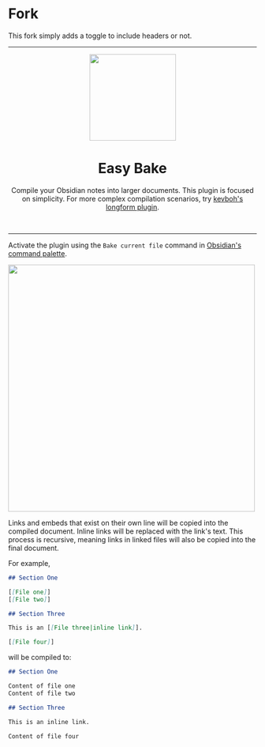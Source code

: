 # Fork
This fork simply adds a toggle to include headers or not.

---

<p align="center">
  <img align="center" width="175" src="https://github.com/mgmeyers/obsidian-easy-bake/blob/master/assets/logo.png?raw=true">
</p>

<h1 align="center">Easy Bake</h1>

<p align="center">
Compile your Obsidian notes into larger documents. This plugin is focused on simplicity. For more complex compilation scenarios, try <a href="https://github.com/kevboh/longform">kevboh's longform plugin</a>.
</p>

<br>

---

Activate the plugin using the `Bake current file` command in [Obsidian's command palette](https://help.obsidian.md/Plugins/Command+palette).

<img width="500" src="https://github.com/mgmeyers/obsidian-easy-bake/blob/master/assets/screenshot.png?raw=true">

Links and embeds that exist on their own line will be copied into the compiled document. Inline links will be replaced with the link's text. This process is recursive, meaning links in linked files will also be copied into the final document.

For example,

```markdown
## Section One

[[File one]]
[[File two]]

## Section Three

This is an [[File three|inline link]].

[[File four]]
```

will be compiled to:

```markdown
## Section One

Content of file one
Content of file two

## Section Three

This is an inline link.

Content of file four
```
